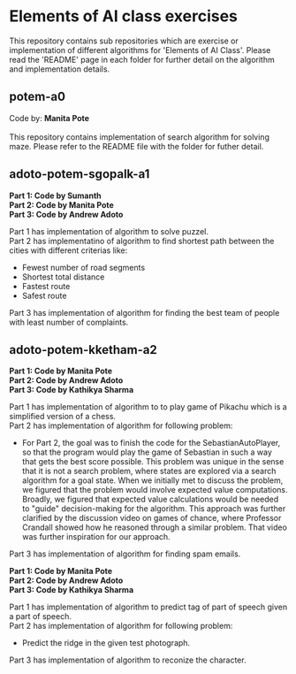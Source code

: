 # Elements of AI class exercises

This repository contains sub repositories which are exercise or implementation of different algorithms for 'Elements of AI Class'. Please read the 'README' page in each folder for further detail on the algorithm and implementation details.

## potem-a0
Code by: **Manita Pote** <br /><br />
This repository contains implementation of search algorithm for solving maze. Please refer to the README file with the folder for futher detail.

## adoto-potem-sgopalk-a1

**Part 1: Code by Sumanth** <br />
**Part 2: Code by Manita Pote** <br />
**Part 3: Code by Andrew Adoto** <br />

Part 1 has implementation of algorithm to solve puzzel. <br />
Part 2 has implementatino of algorithm to find shortest path between the cities with different criterias like:
- Fewest number of road segments
- Shortest total distance
- Fastest route
- Safest route <br />

Part 3 has implementation of algorithm for finding the best team of people with least number of complaints.

## adoto-potem-kketham-a2
**Part 1: Code by Manita Pote** <br />
**Part 2: Code by Andrew Adoto** <br />
**Part 3: Code by Kathikya Sharma** <br />

Part 1 has implementation of algorithm to to play game of Pikachu which is a simplified version of a chess. <br />
Part 2 has implementation of algorithm for following problem: <br />
- For Part 2, the goal was to finish the code for the SebastianAutoPlayer, so that the program would play the game of Sebastian in such a way that gets the best score possible. This problem was unique in the sense that it is not a search problem, where states are explored via a search algorithm for a goal state. When we initially met to discuss the problem, we figured that the problem would involve expected value computations. Broadly, we figured that expected value calculations would be needed to "guide" decision-making for the algorithm. This approach was further clarified by the discussion video on games of chance, where Professor Crandall showed how he reasoned through a similar problem. That video was further inspiration for our approach. <br />

Part 3 has implementation of algorithm for finding spam emails. <br />

**Part 1: Code by Manita Pote** <br />
**Part 2: Code by Andrew Adoto** <br />
**Part 3: Code by Kathikya Sharma** <br />

Part 1 has implementation of algorithm to predict tag of part of speech given a part of speech. <br />
Part 2 has implementation of algorithm for following problem: <br />
- Predict the ridge in the given test photograph. <br />

Part 3 has implementation of algorithm to reconize the character.

